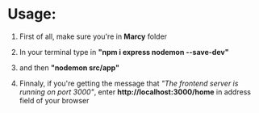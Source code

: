 # Usage:

1. First of all, make sure you're in <b>Marcy</b> folder

2. In your terminal type in <b>"npm i express nodemon --save-dev"</b>

3. and then <b>"nodemon src/app"</b>

4. Finnaly, if you're getting the message that <i>"The frontend server is running on port 3000"</i>, enter <b>http://localhost:3000/home</b> in address field of your browser
